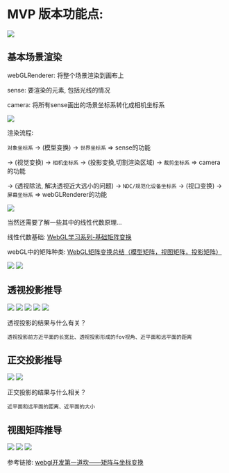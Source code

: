 # MVP 版本功能点:

<img src="https://tva1.sinaimg.cn/large/006y8mN6gy1g93g34u38nj31ds0n0nod.jpg">

## 基本场景渲染

webGLRenderer: 将整个场景渲染到画布上

sense: 要渲染的元素, 包括光线的情况

camera: 将所有sense画出的场景坐标系转化成相机坐标系

<img src="https://tva1.sinaimg.cn/large/006y8mN6gy1g94lpknhvbj31ds0n018k.jpg">

渲染流程:

`对象坐标系` -> (模型变换) -> `世界坐标系`                                                  => sense的功能

-> (视觉变换) -> `相机坐标系` -> (投影变换,切割渲染区域) -> `裁剪坐标系`                        => camera的功能

-> (透视除法, 解决透视近大远小的问题) -> `NDC/规范化设备坐标系` -> (视口变换) -> `屏幕坐标系`      => webGLRenderer的功能

<img src="https://tva1.sinaimg.cn/large/006y8mN6gy1g94l5s5gwdj31ds0n0ay4.jpg">

当然还需要了解一些其中的线性代数原理...

线性代数基础: [WebGL学习系列-基础矩阵变换](https://blog.csdn.net/yanyan19880509/article/details/57411916)

webGL中的矩阵种类: [WebGL矩阵变换总结（模型矩阵，视图矩阵，投影矩阵）](https://blog.csdn.net/weixin_37683659/article/details/79622618)

<img src="https://tva1.sinaimg.cn/large/006y8mN6gy1g94l5xgo0yj31ds0n013n.jpg">

<img src="https://tva1.sinaimg.cn/large/006y8mN6gy1g94lc88emoj31ds0n01g9.jpg">

## 透视投影推导

<img src="https://i.loli.net/2019/11/21/eYn1RQEqF7P2xSU.png">

<img src="https://i.loli.net/2019/11/21/TBRXQKHPxnJeSwd.png">

<img src="https://i.loli.net/2019/11/21/wqWbHmESu5GyANC.png">

<img src="https://i.loli.net/2019/11/21/6y8K1LeF9oSG4bB.png">

<img src="https://i.loli.net/2019/11/21/B9hyXZ8f6aVHPnt.png">

透视投影的结果与什么有关？

	透视投影前方近平面的长宽比、透视投影形成的fov视角、近平面和远平面的距离

## 正交投影推导

<img src="https://i.loli.net/2019/11/21/zuFPURYOr6JkBQt.png">

<img src="https://i.loli.net/2019/11/21/bRwLvry8ceduDBs.png">

正交投影的结果与什么相关？

	近平面和远平面的距离、近平面的大小

## 视图矩阵推导

<img src="https://tva1.sinaimg.cn/large/006y8mN6gy1g975xpeswaj31ds0n0dza.jpg">

<img src="https://tva1.sinaimg.cn/large/006y8mN6gy1g975xtsyyij31ds0n0aya.jpg">

<img src="https://tva1.sinaimg.cn/large/006y8mN6gy1g975xxdwiwj31ds0n0ty0.jpg">

参考链接: [webgl开发第一道坎——矩阵与坐标变换](https://www.cnblogs.com/dojo-lzz/p/7223364.html)
